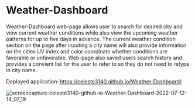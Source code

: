 # Weather-Dashboard

Weather-Dashboard web-page allows user to search for desired city and view current weather conditions while also view the upcoming weather patterns for up to five days in advance. The current weather condition section on the page after inputing a city name will also provide information on the cities UV index and color coordinate whether conditions are favorable or unfavorable. Web-page also saved users search history and provides a convient list for the user to refer to so they do not need to retype in city name. 

Deployed application: https://celeste3140.github.io/Weather-Dashboard/

![screencapture-celeste3140-github-io-Weather-Dashboard-2022-07-12-14_07_19](https://user-images.githubusercontent.com/105468134/178596324-d53b861b-6ded-463c-97f9-7b44a3e5b6c4.png)


